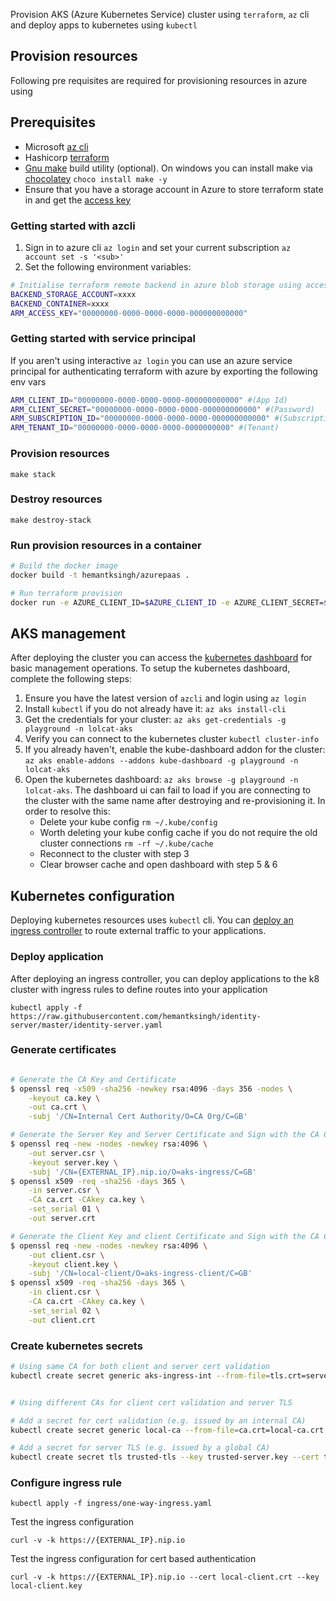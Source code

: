 Provision AKS (Azure Kubernetes Service) cluster using `terraform`, `az` cli and deploy apps to kubernetes using `kubectl`

## Provision resources

Following pre requisites are required for provisioning resources in azure using

## Prerequisites

- Microsoft [az cli](https://docs.microsoft.com/en-us/cli/azure/install-azure-cli?view=azure-cli-latest)
- Hashicorp [terraform](https://www.hashicorp.com/products/terraform)
- [Gnu make](http://gnuwin32.sourceforge.net/packages/make.htm) build utility (optional). On windows you can install make via [chocolatey](https://chocolatey.org/) `choco install make -y`
- Ensure that you have a storage account in Azure to store terraform state in and get the [access key](https://docs.microsoft.com/en-us/azure/terraform/terraform-backend)

### Getting started with azcli

1. Sign in to azure cli `az login` and set your current subscription `az account set -s '<sub>'`
3. Set the following environment variables:

```sh
# Initialise terraform remote backend in azure blob storage using access key https://www.terraform.io/docs/backends/types/azurerm.html
BACKEND_STORAGE_ACCOUNT=xxxx
BACKEND_CONTAINER=xxxx
ARM_ACCESS_KEY="00000000-0000-0000-0000-000000000000"
```

### Getting started with service principal

If you aren't using interactive `az login` you can use an azure service principal for authenticating terraform with azure by exporting the following env vars

```sh
ARM_CLIENT_ID="00000000-0000-0000-0000-000000000000" #(App Id)
ARM_CLIENT_SECRET="00000000-0000-0000-0000-000000000000" #(Password)
ARM_SUBSCRIPTION_ID="00000000-0000-0000-0000-000000000000" #(Subscription)
ARM_TENANT_ID="00000000-0000-0000-0000-0000000000" #(Tenant)
```

### Provision resources

`make stack`

### Destroy resources

`make destroy-stack`

### Run provision resources in a container

```sh
# Build the docker image
docker build -t hemantksingh/azurepaas .

# Run terraform provision
docker run -e AZURE_CLIENT_ID=$AZURE_CLIENT_ID -e AZURE_CLIENT_SECRET=$AZURE_CLIENT_SECRET -e AZURE_SUBSCRIPTION_ID=$AZURE_SUBSCRIPTION_ID -e AZURE_TENANT_ID=$AZURE_TENANT_ID -it hemantksingh/terraform /bin/bash
```

## AKS management

After deploying the cluster you can access the [kubernetes dashboard](https://docs.microsoft.com/en-gb/azure/aks/kubernetes-dashboard) for basic management operations. To setup the kubernetes dashboard, complete the following steps:

1. Ensure you have the latest version of `azcli` and login using `az login`
2. Install `kubectl` if you do not already have it: `az aks install-cli`
3. Get the credentials for your cluster: `az aks get-credentials -g playground -n lolcat-aks`
4. Verify you can connect to the kubernetes cluster `kubectl cluster-info`
5. If you already haven't, enable the kube-dashboard addon for the cluster: `az aks enable-addons --addons kube-dashboard -g playground -n lolcat-aks`
6. Open the kubernetes dashboard: `az aks browse -g playground -n lolcat-aks`. The dashboard ui can fail to load if you are connecting to the cluster with the same name after destroying and re-provisioning it. In order to resolve this:
    * Delete your kube config `rm ~/.kube/config`
    * Worth deleting your kube config cache if you do not require the old cluster connections `rm -rf ~/.kube/cache`
    * Reconnect to the cluster with step 3
    * Clear browser cache and open dashboard with step 5 & 6

## Kubernetes configuration

Deploying kubernetes resources uses `kubectl` cli. You can [deploy an ingress controller](./docs/ingress-controller.md) to route external traffic to your applications.

### Deploy application

After deploying an ingress controller, you can deploy applications to the k8 cluster with ingress rules to define routes into your application

`kubectl apply -f https://raw.githubusercontent.com/hemantksingh/identity-server/master/identity-server.yaml`


### Generate certificates

```sh

# Generate the CA Key and Certificate
$ openssl req -x509 -sha256 -newkey rsa:4096 -days 356 -nodes \
	-keyout ca.key \
	-out ca.crt \
	-subj '/CN=Internal Cert Authority/O=CA Org/C=GB'

# Generate the Server Key and Server Certificate and Sign with the CA Certificate
$ openssl req -new -nodes -newkey rsa:4096 \
	-out server.csr \
	-keyout server.key \
	-subj '/CN={EXTERNAL_IP}.nip.io/O=aks-ingress/C=GB'
$ openssl x509 -req -sha256 -days 365 \
	-in server.csr \
	-CA ca.crt -CAkey ca.key \
	-set_serial 01 \
	-out server.crt

# Generate the Client Key and client Certificate and Sign with the CA Certificate
$ openssl req -new -nodes -newkey rsa:4096 \
	-out client.csr \
	-keyout client.key \
	-subj '/CN=local-client/O=aks-ingress-client/C=GB'
$ openssl x509 -req -sha256 -days 365 \
	-in client.csr \
	-CA ca.crt -CAkey ca.key \
	-set_serial 02 \
	-out client.crt
```

### Create kubernetes secrets

```sh
# Using same CA for both client and server cert validation
kubectl create secret generic aks-ingress-int --from-file=tls.crt=server.crt --from-file=tls.key=server.key --from-file=ca.crt=ca.crt


# Using different CAs for client cert validation and server TLS

# Add a secret for cert validation (e.g. issued by an internal CA)
kubectl create secret generic local-ca --from-file=ca.crt=local-ca.crt

# Add a secret for server TLS (e.g. issued by a global CA)
kubectl create secret tls trusted-tls --key trusted-server.key --cert trusted-server.crt
```

### Configure ingress rule

`kubectl apply -f ingress/one-way-ingress.yaml`

Test the ingress configuration

`curl -v -k https://{EXTERNAL_IP}.nip.io`

Test the ingress configuration for cert based authentication

`curl -v -k https://{EXTERNAL_IP}.nip.io --cert local-client.crt --key local-client.key`
